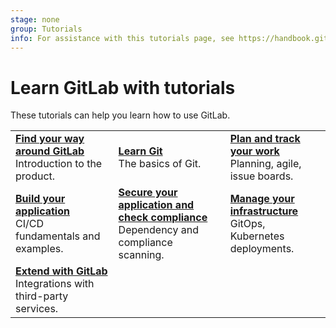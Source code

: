 ```yaml
---
stage: none
group: Tutorials
info: For assistance with this tutorials page, see https://handbook.gitlab.com/handbook/product/ux/technical-writing/#assignments-to-other-projects-and-subjects.
---
```


# Learn GitLab with tutorials

These tutorials can help you learn how to use GitLab.

| | | |
|--|--|--|
| [**Find your way around GitLab**](gitlab_navigation.md)<br>Introduction to the product. | [**Learn Git**](learn_git.md)<br>The basics of Git. | [**Plan and track your work**](plan_and_track.md)<br>Planning, agile, issue boards. |
| [**Build your application**](build_application.md)<br>CI/CD fundamentals and examples. | [**Secure your application and check compliance**](secure_application.md)<br>Dependency and compliance scanning. | [**Manage your infrastructure**](infrastructure.md)<br>GitOps, Kubernetes deployments. |
| [**Extend with GitLab**](develop.md)<br>Integrations with third-party services. | | |
